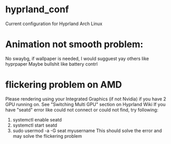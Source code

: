 # hyprland_conf
Current configuration for Hyprland Arch Linux

# Animation not smooth problem:
No swaybg, if wallpaper is needed, I would sugguest yay others like hyprpaper
Maybe bullshit like battery contrl

# flickering problem on AMD
Please rendering using your Integrated Graphics (if not Nvidia) if you have 2 GPU running on. See "Switching Multi GPU" section on Hyprland Wiki
If you have "seatd" error like could not connect or could not find, try following:
1. systemctl enable seatd
2. systemctl start seatd
3. sudo usermod -a -G seat myusername
This should solve the error and may solve the flickering problem
